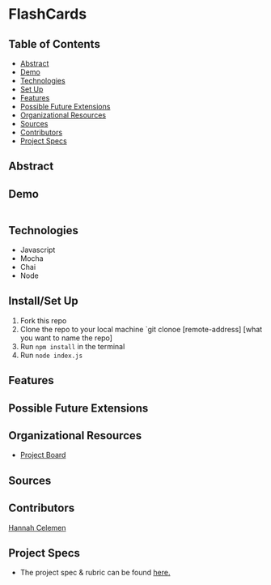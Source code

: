 # FlashCards

## Table of Contents
  - [Abstract](#abstract)
  - [Demo](#demo)
  - [Technologies](#technologies)
  - [Set Up](#set-up)
  - [Features](#features)
  - [Possible Future Extensions](#possible-future-extensions)
  - [Organizational Resources](#organizational-resources)
  - [Sources](#sources)
  - [Contributors](#contributors)
  - [Project Specs](#project-specs)

## Abstract


## Demo
![]()

## Technologies
  - Javascript
  - Mocha
  - Chai
  - Node

## Install/Set Up
1. Fork this repo  
2. Clone the repo to your local machine `git clonoe [remote-address] [what you want to name the repo]
3. Run `npm install` in the terminal
4. Run `node index.js`

## Features


## Possible Future Extensions


## Organizational Resources
- [Project Board](https://github.com/users/ohClaire/projects/2/views/1?layout=table)

## Sources


## Contributors
  [Hannah Celemen](https://www.linkedin.com/in/hannah-celemen/)

## Project Specs
  - The project spec & rubric can be found [here.](https://frontend.turing.edu/projects/flash-cards.html)

